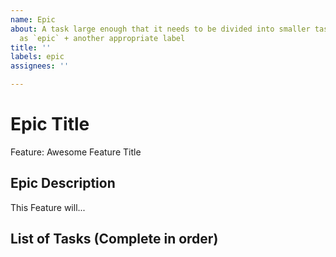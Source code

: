 ```yaml
---
name: Epic
about: A task large enough that it needs to be divided into smaller tasks. It may be a new feature, refactor, perf. improvement, etc... It will usually be labeled
  as `epic` + another appropriate label
title: ''
labels: epic
assignees: ''

---
```


<!-- Issue title should mirror the Epic Title. -->

# Epic Title

Feature: Awesome Feature Title

## Epic Description

This Feature will...

## List of Tasks (Complete in order)
<!-- 1. [ ] [Task 1: Awesome Task Title](https://github.com/username/repository-name/issues/1). -->
<!-- 2. [ ] [Task 2: Awesome Task Title](https://github.com/username/repository-name/issues/2). -->
